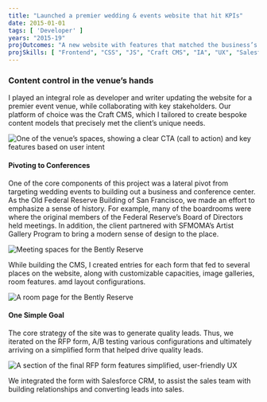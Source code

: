 ```yaml
---
title: "Launched a premier wedding & events website that hit KPIs"
date: 2015-01-01
tags: [ 'Developer' ]
years: "2015-19"
projOutcomes: "A new website with features that matched the business’s content needs and brand look and feel, put content management into the marketing team’s hands, and featured a robust RPF (request for proposal) form that increased lead quality."
projSkills: [ "Frontend", "CSS", "JS", "Craft CMS", "IA", "UX", "Salesforce API" ]
---
```


### Content control in the venue&rsquo;s hands

I played an integral role as developer and writer updating the website for a premier event venue, while collaborating with key stakeholders. Our platform of choice was the Craft CMS, which I tailored to create bespoke content models that precisely met the client&rsquo;s unique needs.

![One of the venue&rsquo;s spaces, showing a clear CTA (call to action) and key features based on user intent](/bently-reserve-banking-hall.webp)

#### Pivoting to Conferences

One of the core components of this project was a lateral pivot from targeting wedding events to building out a business and conference center. As the Old Federal Reserve Building of San Francisco, we made an effort to emphasize a sense of history. For example, many of the boardrooms were where the original members of the Federal Reserve&rsquo;s Board of Directors held meetings. In addition, the client partnered with SFMOMA&rsquo;s Artist Gallery Program to bring a modern sense of design to the place.

![Meeting spaces for the Bently Reserve](/reserve-spaces.webp)

While building the CMS, I created entries for each form that fed to several places on the website, along with customizable capacities, image galleries, room features. amd layout configurations. 

![A room page for the Bently Reserve](/reserve-room.webp)

#### One Simple Goal

The core strategy of the site was to generate quality leads. Thus, we iterated on the RFP form, A/B testing various configurations and ultimately arriving on a simplified form that helped drive quality leads.

![A section of the final RFP form features simplified, user-friendly UX](/reserve-rfp.webp)

We integrated the form with Salesforce CRM, to assist the sales team with building relationships and converting leads into sales. 